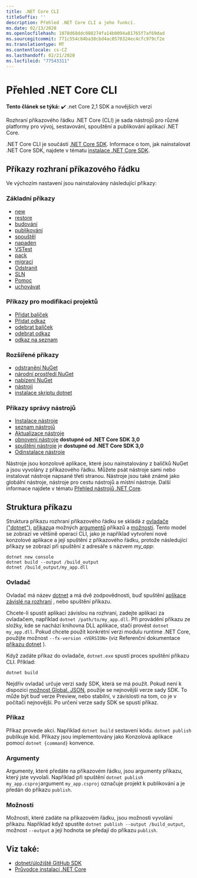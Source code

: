 ```yaml
---
title: .NET Core CLI
titleSuffix: ''
description: Přehled .NET Core CLI a jeho funkcí.
ms.date: 02/13/2020
ms.openlocfilehash: 1078d68ddc088274fa14b0094a81765f7af69dad
ms.sourcegitcommit: 771c554c84ba38cbd4ac0578324ec4cfc979cf2e
ms.translationtype: MT
ms.contentlocale: cs-CZ
ms.lasthandoff: 02/21/2020
ms.locfileid: "77543311"
---
```

# <a name="net-core-cli-overview"></a>Přehled .NET Core CLI

**Tento článek se týká:** ✔️ .net Core 2,1 SDK a novějších verzí

Rozhraní příkazového řádku .NET Core (CLI) je sada nástrojů pro různé platformy pro vývoj, sestavování, spouštění a publikování aplikací .NET Core.

.NET Core CLI je součástí [.NET Core SDK](../sdk.md). Informace o tom, jak nainstalovat .NET Core SDK, najdete v tématu [instalace .NET Core SDK](../install/sdk.md).

## <a name="cli-commands"></a>Příkazy rozhraní příkazového řádku

Ve výchozím nastavení jsou nainstalovány následující příkazy:

### <a name="basic-commands"></a>Základní příkazy

- [new](dotnet-new.md)
- [restore](dotnet-restore.md)
- [budování](dotnet-build.md)
- [publikování](dotnet-publish.md)
- [spouštěl](dotnet-run.md)
- [napaden](dotnet-test.md)
- [VSTest](dotnet-vstest.md)
- [pack](dotnet-pack.md)
- [migraci](dotnet-migrate.md)
- [Odstranit](dotnet-clean.md)
- [SLN](dotnet-sln.md)
- [Pomoc](dotnet-help.md)
- [uchovávat](dotnet-store.md)

### <a name="project-modification-commands"></a>Příkazy pro modifikaci projektů

- [Přidat balíček](dotnet-add-package.md)
- [Přidat odkaz](dotnet-add-reference.md)
- [odebrat balíček](dotnet-remove-package.md)
- [odebrat odkaz](dotnet-remove-reference.md)
- [odkaz na seznam](dotnet-list-reference.md)

### <a name="advanced-commands"></a>Rozšířené příkazy

- [odstranění NuGet](dotnet-nuget-delete.md)
- [národní prostředí NuGet](dotnet-nuget-locals.md)
- [nabízení NuGet](dotnet-nuget-push.md)
- [nástroji](dotnet-msbuild.md)
- [instalace skriptu dotnet](dotnet-install-script.md)

### <a name="tool-management-commands"></a>Příkazy správy nástrojů

- [Instalace nástroje](dotnet-tool-install.md)
- [seznam nástrojů](dotnet-tool-list.md)
- [Aktualizace nástroje](dotnet-tool-update.md)
- [obnovení nástroje](global-tools.md#install-a-local-tool) **dostupné od .NET Core SDK 3,0**
- [spuštění nástroje](global-tools.md#invoke-a-local-tool) je **dostupné od .NET Core SDK 3,0**
- [Odinstalace nástroje](dotnet-tool-uninstall.md)

Nástroje jsou konzolové aplikace, které jsou nainstalovány z balíčků NuGet a jsou vyvolány z příkazového řádku. Můžete psát nástroje sami nebo instalovat nástroje napsané třetí stranou. Nástroje jsou také známé jako globální nástroje, nástroje pro cestu nástrojů a místní nástroje. Další informace najdete v tématu [Přehled nástrojů .NET Core](global-tools.md).

## <a name="command-structure"></a>Struktura příkazu

Struktura příkazu rozhraní příkazového řádku se skládá z [ovladače ("dotnet")](#driver), [příkazu](#command)a možných [argumentů](#arguments) příkazů a [možností](#options). Tento model se zobrazí ve většině operací CLI, jako je například vytvoření nové konzolové aplikace a její spuštění z příkazového řádku, protože následující příkazy se zobrazí při spuštění z adresáře s názvem *my_app*:

```dotnetcli
dotnet new console
dotnet build --output /build_output
dotnet /build_output/my_app.dll
```

### <a name="driver"></a>Ovladač

Ovladač má název [dotnet](dotnet.md) a má dvě zodpovědnosti, buď spuštění [aplikace závislé na rozhraní](../deploying/index.md) , nebo spuštění příkazu. 

Chcete-li spustit aplikaci závislou na rozhraní, zadejte aplikaci za ovladačem, například `dotnet /path/to/my_app.dll`. Při provádění příkazu ze složky, kde se nachází knihovna DLL aplikace, stačí provést `dotnet my_app.dll`. Pokud chcete použít konkrétní verzi modulu runtime .NET Core, použijte možnost `--fx-version <VERSION>` (viz Referenční dokumentace [příkazu dotnet](dotnet.md) ).

Když zadáte příkaz do ovladače, `dotnet.exe` spustí proces spuštění příkazu CLI. Příklad:

```dotnetcli
dotnet build
```

Nejdřív ovladač určuje verzi sady SDK, která se má použít. Pokud není k dispozici [možnost Global. JSON](global-json.md), použije se nejnovější verze sady SDK. To může být buď verze Preview, nebo stabilní, v závislosti na tom, co je v počítači nejnovější.  Po určení verze sady SDK se spustí příkaz.

### <a name="command"></a>Příkaz

Příkaz provede akci. Například `dotnet build` sestavení kódu. `dotnet publish` publikuje kód. Příkazy jsou implementovány jako Konzolová aplikace pomocí `dotnet {command}` konvence.

### <a name="arguments"></a>Argumenty

Argumenty, které předáte na příkazovém řádku, jsou argumenty příkazu, který jste vyvolali. Například při spuštění `dotnet publish my_app.csproj`argument `my_app.csproj` označuje projekt k publikování a je předán do příkazu `publish`.

### <a name="options"></a>Možnosti

Možnosti, které zadáte na příkazovém řádku, jsou možnosti vyvolání příkazu. Například když spustíte `dotnet publish --output /build_output`, možnost `--output` a její hodnota se předají do příkazu `publish`.

## <a name="see-also"></a>Viz také:

- [dotnet/úložiště GitHub SDK](https://github.com/dotnet/sdk/)
- [Průvodce instalací .NET Core](../install/sdk.md)

